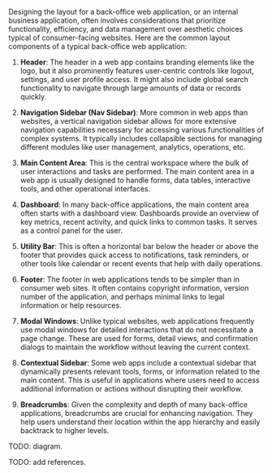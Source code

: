 
Designing the layout for a back-office web application, or an internal business application, often involves considerations that prioritize functionality, efficiency, and data management over aesthetic choices typical of consumer-facing websites. Here are the common layout components of a typical back-office web application:

1. **Header**: The header in a web app contains branding elements like the logo, but it also prominently features user-centric controls like logout, settings, and user profile access. It might also include global search functionality to navigate through large amounts of data or records quickly.

2. **Navigation Sidebar (Nav Sidebar)**: More common in web apps than websites, a vertical navigation sidebar allows for more extensive navigation capabilities necessary for accessing various functionalities of complex systems. It typically includes collapsible sections for managing different modules like user management, analytics, operations, etc.

3. **Main Content Area**: This is the central workspace where the bulk of user interactions and tasks are performed. The main content area in a web app is usually designed to handle forms, data tables, interactive tools, and other operational interfaces.

4. **Dashboard**: In many back-office applications, the main content area often starts with a dashboard view. Dashboards provide an overview of key metrics, recent activity, and quick links to common tasks. It serves as a control panel for the user.

5. **Utility Bar**: This is often a horizontal bar below the header or above the footer that provides quick access to notifications, task reminders, or other tools like calendar or recent events that help with daily operations.

6. **Footer**: The footer in web applications tends to be simpler than in consumer web sites. It often contains copyright information, version number of the application, and perhaps minimal links to legal information or help resources.

7. **Modal Windows**: Unlike typical websites, web applications frequently use modal windows for detailed interactions that do not necessitate a page change. These are used for forms, detail views, and confirmation dialogs to maintain the workflow without leaving the current context.

8. **Contextual Sidebar**: Some web apps include a contextual sidebar that dynamically presents relevant tools, forms, or information related to the main content. This is useful in applications where users need to access additional information or actions without disrupting their workflow.

9. **Breadcrumbs**: Given the complexity and depth of many back-office applications, breadcrumbs are crucial for enhancing navigation. They help users understand their location within the app hierarchy and easily backtrack to higher levels.

TODO: diagram.

TODO: add references.
